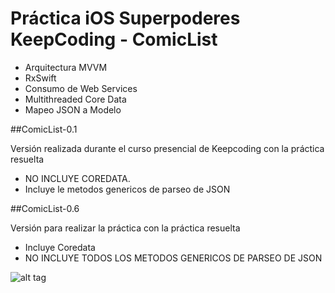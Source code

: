 # Práctica iOS Superpoderes KeepCoding - ComicList

- Arquitectura MVVM
- RxSwift
- Consumo de Web Services
- Multithreaded Core Data
- Mapeo JSON a Modelo

##ComicList-0.1

Versión realizada durante el curso presencial de Keepcoding con la práctica resuelta

- NO INCLUYE COREDATA.
- Incluye le metodos genericos de parseo de JSON

##ComicList-0.6

Versión para realizar la práctica con la práctica resuelta

- Incluye Coredata
- NO INCLUYE TODOS LOS METODOS GENERICOS DE PARSEO DE JSON

![alt tag](https://cdn-images-1.medium.com/max/2000/1*iVjIzql9k7PpwEUdb0phwQ.png)
